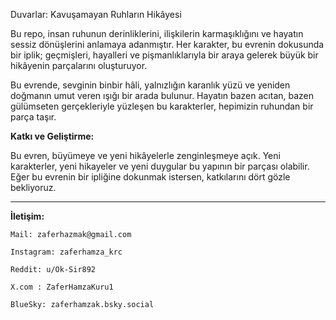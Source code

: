 Duvarlar: Kavuşamayan Ruhların Hikâyesi

Bu repo, insan ruhunun derinliklerini, ilişkilerin karmaşıklığını ve hayatın sessiz dönüşlerini anlamaya adanmıştır. Her karakter, bu evrenin dokusunda bir iplik; geçmişleri, hayalleri ve pişmanlıklarıyla bir araya gelerek büyük bir hikâyenin parçalarını oluşturuyor.

Bu evrende, sevginin binbir hâli, yalnızlığın karanlık yüzü ve yeniden doğmanın umut veren ışığı bir arada bulunur. Hayatın bazen acıtan, bazen gülümseten gerçekleriyle yüzleşen bu karakterler, hepimizin ruhundan bir parça taşır.

**Katkı ve Geliştirme:**

Bu evren, büyümeye ve yeni hikâyelerle zenginleşmeye açık. Yeni karakterler, yeni hikayeler ve yeni duygular bu yapının bir parçası olabilir. Eğer bu evrenin bir ipliğine dokunmak istersen, katkılarını dört gözle bekliyoruz.

---

**İletişim:**

    Mail: zaferhazmak@gmail.com
    
    Instagram: zaferhamza_krc
  
    Reddit: u/Ok-Sir892 
  
    X.com : ZaferHamzaKuru1
  
    BlueSky: zaferhamzak.bsky.social
  
